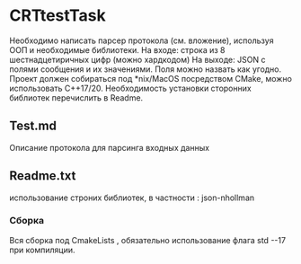 # CRTtestTask
Необходимо написать парсер протокола (см. вложение), используя ООП и необходимые библиотеки.  На входе: строка из 8 шестнадцетиричных цифр (можно хардкодом) На выходе: JSON с полями сообщения и их значениями. Поля можно назвать как угодно.  Проект должен собираться под *nix/MacOS посредством CMake, можно использовать C++17/20. Необходимость установки сторонних библиотек перечислить в Readme.
## Test.md
Описание протокола для парсинга входных данных
## Readme.txt
использование строних библиотек, в частности : json-nhollman

### Сборка 
Вся сборка под CmakeLists ,  обязательно использование флага std --17 при компиляции.
